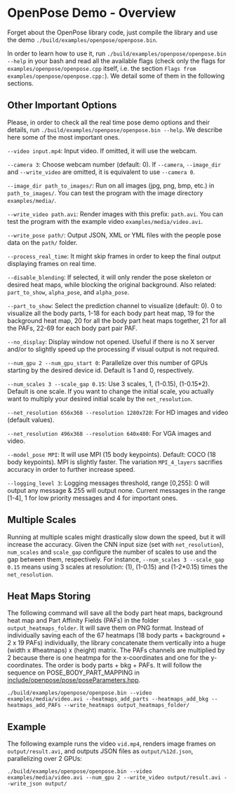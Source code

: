 OpenPose Demo - Overview
====================================

Forget about the OpenPose library code, just compile the library and use the demo `./build/examples/openpose/openpose.bin`.

In order to learn how to use it, run `./build/examples/openpose/openpose.bin --help` in your bash and read all the available flags (check only the flags for `examples/openpose/openpose.cpp` itself, i.e. the section `Flags from examples/openpose/openpose.cpp:`). We detail some of them in the following sections.



## Other Important Options
Please, in order to check all the real time pose demo options and their details, run `./build/examples/openpose/openpose.bin --help`. We describe here some of the most important ones.

`--video input.mp4`: Input video. If omitted, it will use the webcam.

`--camera 3`: Choose webcam number (default: 0). If `--camera`, `--image_dir` and `--write_video` are omitted, it is equivalent to use `--camera 0`.

`--image_dir path_to_images/`: Run on all images (jpg, png, bmp, etc.) in `path_to_images/`. You can test the program with the image directory `examples/media/`.

`--write_video path.avi`: Render images with this prefix: `path.avi`. You can test the program with the example video `examples/media/video.avi`.

`--write_pose path/`: Output JSON, XML or YML files with the people pose data on the `path/` folder.

`--process_real_time`: It might skip frames in order to keep the final output displaying frames on real time.

`--disable_blending`: If selected, it will only render the pose skeleton or desired heat maps, while blocking the original background. Also related: `part_to_show`, `alpha_pose`, and `alpha_pose`.

`--part_to_show`: Select the prediction channel to visualize (default: 0). 0 to visualize all the body parts, 1-18 for each body part heat map, 19 for the background heat map, 20 for all the body part heat maps together, 21 for all the PAFs, 22-69 for each body part pair PAF.

`--no_display`: Display window not opened. Useful if there is no X server and/or to slightly speed up the processing if visual output is not required.

`--num_gpu 2 --num_gpu_start 0`: Parallelize over this number of GPUs starting by the desired device id. Default is 1 and 0, respectively.

`--num_scales 3 --scale_gap 0.15`: Use 3 scales, 1, (1-0.15), (1-0.15*2). Default is one scale. If you want to change the initial scale, you actually want to multiply your desired initial scale by the `net_resolution`.

`--net_resolution 656x368 --resolution 1280x720`: For HD images and video (default values).

`--net_resolution 496x368 --resolution 640x480`: For VGA images and video.

`--model_pose MPI`: It will use MPI (15 body keypoints). Default: COCO (18 body keypoints). MPI is slightly faster. The variation `MPI_4_layers` sacrifies accuracy in order to further increase speed.

`--logging_level 3`: Logging messages threshold, range [0,255]: 0 will output any message & 255 will output none. Current messages in the range [1-4], 1 for low priority messages and 4 for important ones.

## Multiple Scales
Running at multiple scales might drastically slow down the speed, but it will increase the accuracy. Given the CNN input size (set with `net_resolution`), `num_scales` and `scale_gap` configure the number of scales to use and the gap between them, respectively. For instance, `--num_scales 3 --scale_gap 0.15` means using 3 scales at resolution: (1), (1-0.15) and (1-2*0.15) times the `net_resolution`.

## Heat Maps Storing
The following command will save all the body part heat maps, background heat map and Part Affinity Fields (PAFs) in the folder `output_heatmaps_folder`. It will save them on PNG format. Instead of individually saving each of the 67 heatmaps (18 body parts + background + 2 x 19 PAFs) individually, the library concatenate them vertically into a huge (width x #heatmaps) x (height) matrix. The PAFs channels are multiplied by 2 because there is one heatmpa for the x-coordinates and one for the y-coordinates. The order is body parts + bkg + PAFs. It will follow the sequence on POSE_BODY_PART_MAPPING in [include/openpose/pose/poseParameters.hpp](../include/openpose/pose/poseParameters.hpp).
```
./build/examples/openpose/openpose.bin --video examples/media/video.avi --heatmaps_add_parts --heatmaps_add_bkg --heatmaps_add_PAFs --write_heatmaps output_heatmaps_folder/
```



## Example
The following example runs the video `vid.mp4`, renders image frames on `output/result.avi`, and outputs JSON files as `output/%12d.json`, parallelizing over 2 GPUs:
```
./build/examples/openpose/openpose.bin --video examples/media/video.avi --num_gpu 2 --write_video output/result.avi --write_json output/
```
